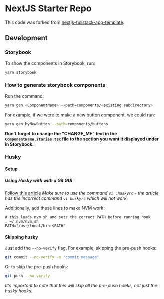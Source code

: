 # NextJS Starter Repo

This code was forked from [nextjs-fullstack-app-template](https://github.com/alexeagleson/nextjs-fullstack-app-template).

## Development

### Storybook

To show the components in Storybook, run:

```bash
yarn storybook
```

### How to generate storybook components

Run the command:

```bash
yarn gen <ComponentName> --path=components/<existing subdirectory>
```

For example, if we were to make a new button component, we could run:

```bash
yarn gen MyNewButton --path=components/buttons
```

**Don't forget to change the "CHANGE_ME" text in the `ComponentName.stories.tsx` file to the section you want it displayed under in Storybook.**

### Husky

#### Setup

##### Using Husky with with a Git GUI

[Follow this article](https://dev.to/studiospindle/using-husky-s-pre-commit-hook-with-a-gui-21ch)
_Make sure to use the command `vi .huskyrc` - the article has the incorrect command `vi huskyrc` which will not work._

Additionally, add these lines to make NVM work:

```text
# this loads nvm.sh and sets the correct PATH before running hook
. ~/.nvm/nvm.sh
PATH="/usr/local/bin:$PATH"
```

#### Skipping husky

Just add the `--no-verify` flag. For example, skipping the pre-push hooks:

```bash
git commit --no-verify -m "commit message"
```

Or to skip the pre-push hooks:

```bash
git push --no-verify
```

_It's important to note that this will skip all the pre-push hooks, not just the husky hooks._
